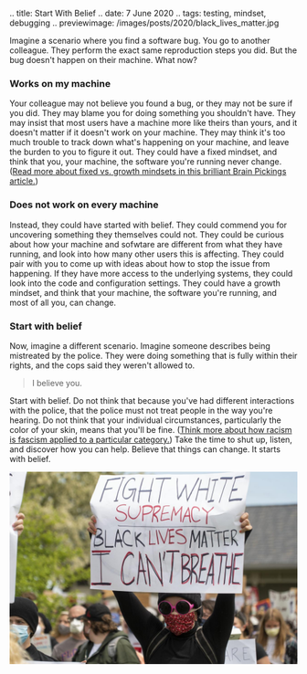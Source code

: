 .. title: Start With Belief
.. date: 7 June 2020
.. tags: testing, mindset, debugging
.. previewimage: /images/posts/2020/black_lives_matter.jpg


Imagine a scenario where you find a software bug. You go to another colleague. They perform the exact same reproduction steps you did. But the bug doesn't happen on their machine. What now? 

### Works on my machine

Your colleague may not believe you found a bug, or they may not be sure if you did. They may blame you for doing something you shouldn't have. They may insist that most users have a machine more like theirs than yours, and it doesn't matter if it doesn't work on your machine. They may think it's too much trouble to track down what's happening on your machine, and leave the burden to you to figure it out. They could have a fixed mindset, and think that you, your machine, the software you're running never change. ([Read more about fixed vs. growth mindsets in this brilliant Brain Pickings article.](https://www.brainpickings.org/2014/01/29/carol-dweck-mindset/))


### Does not work on every machine

Instead, they could have started with belief. They could commend you for uncovering something they themselves could not. They could be curious about how your machine and sofwtare are different from what they have running, and look into how many other users this is affecting. They could pair with you to come up with ideas about how to stop the issue from happening. If they have more access to the underlying systems, they could look into the code and configuration settings. They could have a growth mindset, and think that your machine, the software you're running, and most of all you, can change. 

### Start with belief

Now, imagine a different scenario. Imagine someone describes being mistreated by the police. They were doing something that is fully within their rights, and the cops said they weren't allowed to. 

<blockquote>I believe you.</blockquote>

Start with belief. Do not think that because you've had different interactions with the police, that the police must not treat people in the way you're hearing. Do not think that your individual circumstances, particularly the color of your skin, means that you'll be fine. ([Think more about how racism is fascism applied to a particular category.](https://www.youtube.com/watch?v=7k0971Hy5eo)) Take the time to shut up, listen, and discover how you can help. Believe that things can change. It starts with belief.

![](/images/posts/2020/black_lives_matter.jpg "Joe Brusky/flickr")
